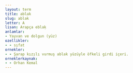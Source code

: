 ```yaml
---
layout: term
title: ablak
slug: ablak
letter: A
lisan: Arapça eblaḳ
anlamlar:
- Yayvan ve dolgun (yüz)
ozellikler:
- - sıfat
ornekler:
- - Şarap kızılı vurmuş ablak yüzüyle öfkeli girdi içeri.
orneklerkaynak:
- - Orhan Kemal
---
```


